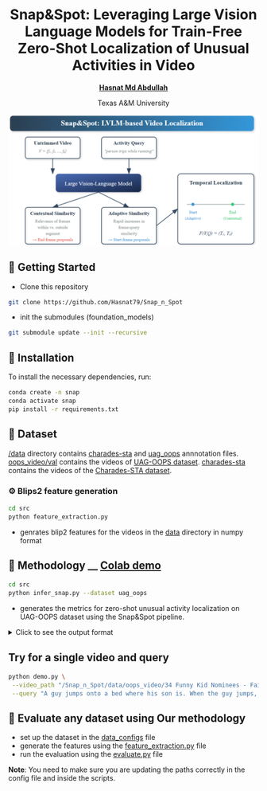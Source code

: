 <div align="center">

# Snap&Spot: Leveraging Large Vision Language Models for Train-Free Zero-Shot Localization of Unusual Activities in Video
[**Hasnat Md Abdullah**](https://github.com/Hasnat79)

Texas A&M University

</div>

<!-- ## 📜 Abstract -->


<div align="center">
  <img src="Figure/overview.png" alt="example" width="700"/>
</div>

## 🔧 Getting Started
- Clone this repository
```bash
git clone https://github.com/Hasnat79/Snap_n_Spot
```
- init the submodules (foundation_models)
```bash
git submodule update --init --recursive
```
## 🚀 Installation

To install the necessary dependencies, run:

```bash
conda create -n snap
conda activate snap
pip install -r requirements.txt
```


## 📂 Dataset


[/data](data) directory contains [charades-sta](data/charades-sta/charades_test.json) and [uag_oops](data/uag_oops_charades_format.json) annnotation files. [oops_video/val](data/oops_video/val) contains the videos of [UAG-OOPS dataset](https://huggingface.co/datasets/hasnat79/ual_bench). [charades-sta](data/charades-sta) contains the videos of the [Charades-STA dataset](https://huggingface.co/datasets/hasnat79/ual_bench). 


### ⚙️ Blips2 feature generation
```bash 
cd src
python feature_extraction.py 
```
- genrates blip2 features for the videos in the [data](data) directory in numpy format


## 🧠 Methodology __ [Colab demo](https://colab.research.google.com/drive/1QoMa01UGrx71p838uAXrTAokb1xPEct8?usp=sharing)
```bash 
cd src
python infer_snap.py --dataset uag_oops
```
- generates the metrics for zero-shot unusual activity localization on UAG-OOPS dataset using the Snap&Spot pipeline.
<details>
  <summary> Click to see the output format </summary>
  
  Expected output format:
  ```bash 
  R@0.3: 0.6620967741935484
  R@0.5: 0.49489247311827955
  R@0.7: 0.23951612903225805
  ```
 </details>

## Try for a single video and query
```bash
python demo.py \
 --video_path "/Snap_n_Spot/data/oops_video/34 Funny Kid Nominees - FailArmy Hall Of Fame (May 2017)0.mp4" \
 --query "A guy jumps onto a bed where his son is. When the guy jumps, the son flies up and hits the wall."
 ```

## 📝 Evaluate any dataset using Our methodology
- set up the dataset in the [data_configs](src/data_configs.py) file
- generate the features using the [feature_extraction.py](src/feature_extraction.py) file
- run the evaluation using the [evaluate.py](src/evaluate.py) file

**Note**: You need to make sure you are updating the paths correctly in the config file and inside the scripts.





